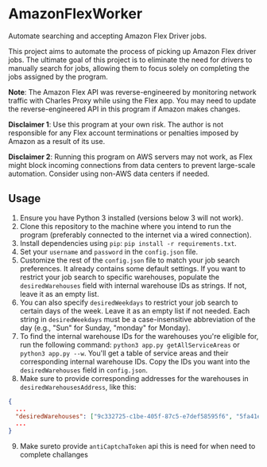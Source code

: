 # AmazonFlexWorker

Automate searching and accepting Amazon Flex Driver jobs.

This project aims to automate the process of picking up Amazon Flex driver jobs.
The ultimate goal of this project is to eliminate the need for drivers to manually search for jobs, allowing them to focus solely on completing the jobs assigned by the program.

**Note**: The Amazon Flex API was reverse-engineered by monitoring network traffic with Charles Proxy while using the Flex app. You may need to update the reverse-engineered API in this program if Amazon makes changes.

**Disclaimer 1**: Use this program at your own risk. The author is not responsible for any Flex account terminations or penalties imposed by Amazon as a result of its use.

**Disclaimer 2**: Running this program on AWS servers may not work, as Flex might block incoming connections from data centers to prevent large-scale automation. Consider using non-AWS data centers if needed.

## Usage

1. Ensure you have Python 3 installed (versions below 3 will not work).
2. Clone this repository to the machine where you intend to run the program (preferably connected to the internet via a wired connection).
3. Install dependencies using `pip`: `pip install -r requirements.txt`.
4. Set your `username` and `password` in the `config.json` file.
5. Customize the rest of the `config.json` file to match your job search preferences. It already contains some default settings. If you want to restrict your job search to specific warehouses, populate the `desiredWarehouses` field with internal warehouse IDs as strings. If not, leave it as an empty list.
6. You can also specify `desiredWeekdays` to restrict your job search to certain days of the week. Leave it as an empty list if not needed. Each string in `desiredWeekdays` must be a case-insensitive abbreviation of the day (e.g., "Sun" for Sunday, "monday" for Monday).
7. To find the internal warehouse IDs for the warehouses you're eligible for, run the following command: `python3 app.py getAllServiceAreas` or `python3 app.py --w`. You'll get a table of service areas and their corresponding internal warehouse IDs. Copy the IDs you want into the `desiredWarehouses` field in `config.json`.
8. Make sure to provide corresponding addresses for the warehouses in `desiredWarehousesAddress`, like this:

```json
{
  ...
  "desiredWarehouses": ["9c332725-c1be-405f-87c5-e7def58595f6", "5fa41ec8-44ae-4e91-8e48-7be008d72e8a"],
  ...
}
```

9. Make sureto provide `antiCaptchaToken` api this is need for when need to complete challanges 
